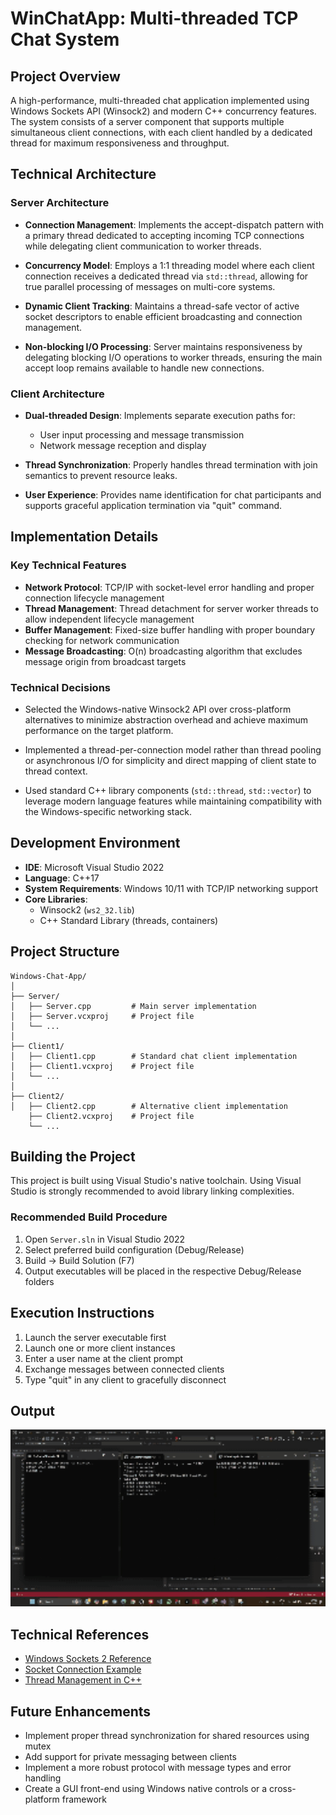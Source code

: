 # WinChatApp: Multi-threaded TCP Chat System

## Project Overview

A high-performance, multi-threaded chat application implemented using Windows Sockets API (Winsock2) and modern C++ concurrency features. The system consists of a server component that supports multiple simultaneous client connections, with each client handled by a dedicated thread for maximum responsiveness and throughput.

## Technical Architecture

### Server Architecture

- **Connection Management**: Implements the accept-dispatch pattern with a primary thread dedicated to accepting incoming TCP connections while delegating client communication to worker threads.
  
- **Concurrency Model**: Employs a 1:1 threading model where each client connection receives a dedicated thread via `std::thread`, allowing for true parallel processing of messages on multi-core systems.
  
- **Dynamic Client Tracking**: Maintains a thread-safe vector of active socket descriptors to enable efficient broadcasting and connection management.

- **Non-blocking I/O Processing**: Server maintains responsiveness by delegating blocking I/O operations to worker threads, ensuring the main accept loop remains available to handle new connections.

### Client Architecture

- **Dual-threaded Design**: Implements separate execution paths for:
  - User input processing and message transmission
  - Network message reception and display
  
- **Thread Synchronization**: Properly handles thread termination with join semantics to prevent resource leaks.

- **User Experience**: Provides name identification for chat participants and supports graceful application termination via "quit" command.

## Implementation Details

### Key Technical Features

- **Network Protocol**: TCP/IP with socket-level error handling and proper connection lifecycle management
- **Thread Management**: Thread detachment for server worker threads to allow independent lifecycle management
- **Buffer Management**: Fixed-size buffer handling with proper boundary checking for network communication
- **Message Broadcasting**: O(n) broadcasting algorithm that excludes message origin from broadcast targets

### Technical Decisions

- Selected the Windows-native Winsock2 API over cross-platform alternatives to minimize abstraction overhead and achieve maximum performance on the target platform.
  
- Implemented a thread-per-connection model rather than thread pooling or asynchronous I/O for simplicity and direct mapping of client state to thread context.

- Used standard C++ library components (`std::thread`, `std::vector`) to leverage modern language features while maintaining compatibility with the Windows-specific networking stack.

## Development Environment

- **IDE**: Microsoft Visual Studio 2022
- **Language**: C++17
- **System Requirements**: Windows 10/11 with TCP/IP networking support
- **Core Libraries**:
  - Winsock2 (`ws2_32.lib`)
  - C++ Standard Library (threads, containers)  
## Project Structure

```
Windows-Chat-App/
│
├── Server/
│   ├── Server.cpp         # Main server implementation
│   ├── Server.vcxproj     # Project file
│   └── ...
│
├── Client1/
│   ├── Client1.cpp        # Standard chat client implementation
│   ├── Client1.vcxproj    # Project file
│   └── ...
│
├── Client2/
│   ├── Client2.cpp        # Alternative client implementation
    ├── Client2.vcxproj    # Project file
    └── ...
```

## Building the Project

This project is built using Visual Studio's native toolchain. Using Visual Studio is strongly recommended to avoid library linking complexities.

### Recommended Build Procedure

1. Open `Server.sln` in Visual Studio 2022
2. Select preferred build configuration (Debug/Release)
3. Build → Build Solution (F7)
4. Output executables will be placed in the respective Debug/Release folders

## Execution Instructions

1. Launch the server executable first
2. Launch one or more client instances 
3. Enter a user name at the client prompt
4. Exchange messages between connected clients
5. Type "quit" in any client to gracefully disconnect

## Output 

<img src="winChatApp.gif" alt="Demo Video" width="800"/>

## Technical References

- [Windows Sockets 2 Reference](https://docs.microsoft.com/en-us/windows/win32/api/_winsock/)
- [Socket Connection Example](https://docs.microsoft.com/en-us/windows/win32/winsock/accepting-a-connection)
- [Thread Management in C++](https://en.cppreference.com/w/cpp/thread/thread)

## Future Enhancements

- Implement proper thread synchronization for shared resources using mutex
- Add support for private messaging between clients
- Implement a more robust protocol with message types and error handling
- Create a GUI front-end using Windows native controls or a cross-platform framework

